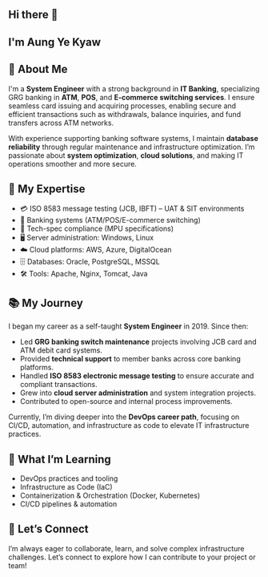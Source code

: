 ## Hi there 👋

<!--
**FokkerYe/FokkerYe** is a ✨ _special_ ✨ repository because its `README.md` (this file) appears on your GitHub profile.

Here are some ideas to get you started:

- 🔭 I’m currently working on ...
- 🌱 I’m currently learning ...
- 👯 I’m looking to collaborate on ...
- 🤔 I’m looking for help with ...
- 💬 Ask me about ...
- 📫 How to reach me: ...
- 😄 Pronouns: ...
- ⚡ Fun fact: ...
-->

## I'm Aung Ye Kyaw

## 🧠 About Me
I'm a **System Engineer** with a strong background in **IT Banking**, specializing GRG banking in **ATM**, **POS**, and **E-commerce switching services**. I ensure seamless card issuing and acquiring processes, enabling secure and efficient transactions such as withdrawals, balance inquiries, and fund transfers across ATM networks.

With experience supporting banking software systems, I maintain **database reliability** through regular maintenance and infrastructure optimization. I’m passionate about **system optimization**, **cloud solutions**, and making IT operations smoother and more secure.

## 🔧 My Expertise
- 💳 ISO 8583 message testing (JCB, IBFT) – UAT & SIT environments
- 💼 Banking systems (ATM/POS/E-commerce switching)
- 🧪 Tech-spec compliance (MPU specifications)
- 🖥️ Server administration: Windows, Linux
- ☁️ Cloud platforms: AWS, Azure, DigitalOcean
- 🗄️ Databases: Oracle, PostgreSQL, MSSQL
- 🛠️ Tools: Apache, Nginx, Tomcat, Java

## 📚 My Journey
I began my career as a self-taught **System Engineer** in 2019. Since then:
- Led **GRG banking switch maintenance** projects involving JCB card and ATM debit card systems.
- Provided **technical support** to member banks across core banking platforms.
- Handled **ISO 8583 electronic message testing** to ensure accurate and compliant transactions.
- Grew into **cloud server administration** and system integration projects.
- Contributed to open-source and internal process improvements.

Currently, I’m diving deeper into the **DevOps career path**, focusing on CI/CD, automation, and infrastructure as code to elevate IT infrastructure practices.

## 🌱 What I’m Learning
- DevOps practices and tooling
- Infrastructure as Code (IaC)
- Containerization & Orchestration (Docker, Kubernetes)
- CI/CD pipelines & automation

## 🤝 Let’s Connect
I’m always eager to collaborate, learn, and solve complex infrastructure challenges. Let’s connect to explore how I can contribute to your project or team!

